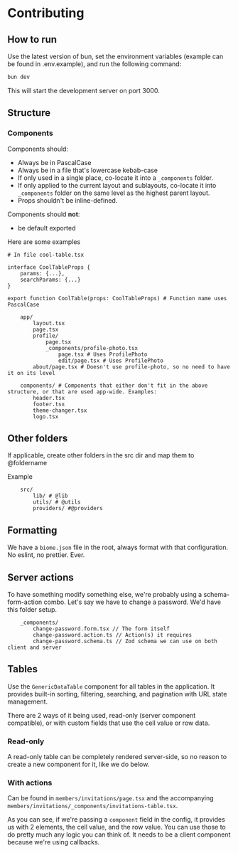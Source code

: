 # Contributing

## How to run

Use the latest version of bun, set the environment variables (example can be found in .env.example), and run the following command:

```bash
bun dev
```
This will start the development server on port 3000.

## Structure
### Components

Components should:
 - Always be in PascalCase
 - Always be in a file that's lowercase kebab-case
 - If only used in a single place, co-locate it into a `_components` folder. 
 - If only applied to the current layout and sublayouts, co-locate it into `_components` folder on the same level as the highest parent layout.
 - Props shouldn't be inline-defined.


Components should **not**:
 - be default exported


Here are some examples

```tsx
# In file cool-table.tsx

interface CoolTableProps {
    params: {...},
    searchParams: {...}
}

export function CoolTable(props: CoolTableProps) # Function name uses PascalCase
```


 
```
    app/
        layout.tsx
        page.tsx
        profile/
            page.tsx
            _components/profile-photo.tsx
                page.tsx # Uses ProfilePhoto
                edit/page.tsx # Uses ProfilePhoto
        about/page.tsx # Doesn't use profile-photo, so no need to have it on its level

    components/ # Components that either don't fit in the above structure, or that are used app-wide. Examples:
        header.tsx
        footer.tsx
        theme-changer.tsx
        logo.tsx
```

## Other folders

If applicable, create other folders in the src dir and map them to @foldername

Example
```
    src/
        lib/ # @lib
        utils/ # @utils
        providers/ #@providers
```

## Formatting

We have a `biome.json` file in the root, always format with that configuration. No eslint, no prettier. Ever.

## Server actions

To have something modify something else, we're probably using a schema-form-action combo.
Let's say we have to change a password. We'd have this folder setup.
```
    _components/
        change-password.form.tsx // The form itself
        change-password.action.ts // Action(s) it requires
        change-password.schema.ts // Zod schema we can use on both client and server
```

## Tables

Use the `GenericDataTable` component for all tables in the application. It provides built-in sorting, filtering, searching, and pagination with URL state management.

There are 2 ways of it being used, read-only (server component compatible),
or with custom fields that use the cell value or row data.

### Read-only
A read-only table can be completely rendered server-side, so no reason to create a new component for it, like we do below.

### With actions
Can be found in `members/invitations/page.tsx` and the accompanying `members/invitations/_components/invitations-table.tsx`.

As you can see, if we're passing a `component` field in the config, it provides us with 2 elements, the cell value, and the row value. You can use those to do pretty much any logic you can think of. It needs to be a client component because we're using callbacks.
